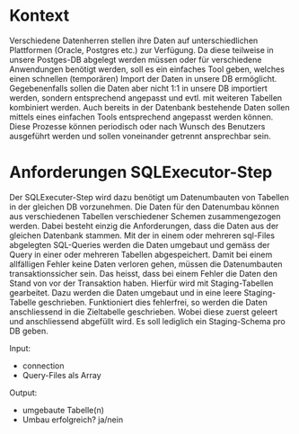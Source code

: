 # Kontext

Verschiedene Datenherren stellen ihre Daten auf unterschiedlichen Plattformen (Oracle, Postgres etc.) zur Verfügung. Da diese teilweise in unsere Postges-DB abgelegt werden müssen oder für verschiedene Anwendungen benötigt werden, soll es ein einfaches Tool geben, welches einen schnellen (temporären) Import der Daten in unsere DB ermöglicht. Gegebenenfalls sollen die Daten aber nicht 1:1 in unsere DB importiert werden, sondern entsprechend angepasst und evtl. mit weiteren Tabellen kombiniert werden. Auch bereits in der Datenbank bestehende Daten sollen mittels eines einfachen Tools entsprechend angepasst werden können.
Diese Prozesse können periodisch oder nach Wunsch des Benutzers ausgeführt werden und sollen voneinander getrennt ansprechbar sein.


# Anforderungen SQLExecutor-Step

Der SQLExecuter-Step wird dazu benötigt um Datenumbauten von Tabellen in der gleichen DB vorzunehmen. Die Daten für den Datenumbau können aus verschiedenen Tabellen verschiedener Schemen zusammengezogen werden. Dabei besteht einzig die Anforderungen, dass die Daten aus der gleichen Datenbank stammen. Mit der in einem oder mehreren sql-Files abgelegten SQL-Queries werden die Daten umgebaut und gemäss der Query in einer oder mehreren Tabellen abgespeichert. 
Damit bei einem allfälligen Fehler keine Daten verloren gehen, müssen die Datenumbauten transaktionssicher sein. Das heisst, dass bei einem Fehler die Daten den Stand von vor der Transaktion haben. Hierfür wird mit Staging-Tabellen gearbeitet. Dazu werden die Daten umgebaut und in eine leere Staging-Tabelle geschrieben. Funktioniert dies fehlerfrei, so werden die Daten anschliessend in die Zieltabelle geschrieben. Wobei diese zuerst geleert und anschliessend abgefüllt wird.
Es soll lediglich ein Staging-Schema pro DB geben.

Input:

* connection
* Query-Files als Array

Output:

* umgebaute Tabelle(n)
* Umbau erfolgreich? ja/nein
